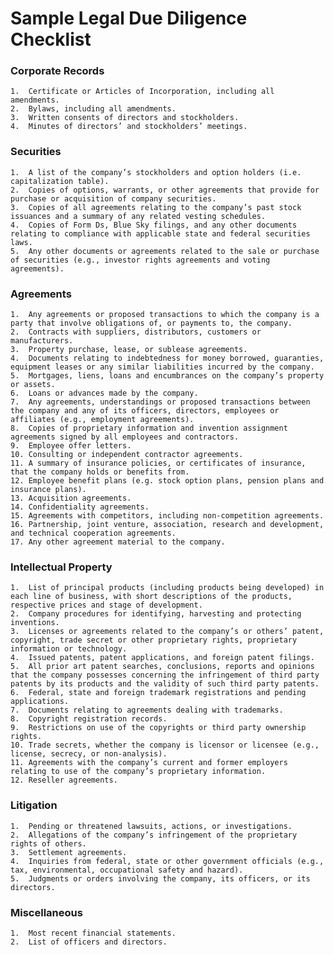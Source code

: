 # Sample Legal Due Diligence Checklist

### Corporate Records	
	1.	Certificate or Articles of Incorporation, including all amendments.
	2.	Bylaws, including all amendments.
	3.	Written consents of directors and stockholders.
	4.	Minutes of directors’ and stockholders’ meetings.
						 	
### Securities
	1.	A list of the company’s stockholders and option holders (i.e. capitalization table).
	2.	Copies of options, warrants, or other agreements that provide for purchase or acquisition of company securities.
	3.	Copies of all agreements relating to the company’s past stock issuances and a summary of any related vesting schedules.
	4.	Copies of Form Ds, Blue Sky filings, and any other documents relating to compliance with applicable state and federal securities laws.
	5.	Any other documents or agreements related to the sale or purchase of securities (e.g., investor rights agreements and voting agreements).	
	
### Agreements					
	1.	Any agreements or proposed transactions to which the company is a party that involve obligations of, or payments to, the company.
	2.	Contracts with suppliers, distributors, customers or manufacturers.
	3.	Property purchase, lease, or sublease agreements.
	4.	Documents relating to indebtedness for money borrowed, guaranties, equipment leases or any similar liabilities incurred by the company.
	5.	Mortgages, liens, loans and encumbrances on the company’s property or assets.
	6.	Loans or advances made by the company.
	7.	Any agreements, understandings or proposed transactions between the company and any of its officers, directors, employees or affiliates (e.g., employment agreements).
	8.	Copies of proprietary information and invention assignment agreements signed by all employees and contractors.
	9.	Employee offer letters.
	10.	Consulting or independent contractor agreements.
	11.	A summary of insurance policies, or certificates of insurance, that the company holds or benefits from.
	12.	Employee benefit plans (e.g. stock option plans, pension plans and insurance plans).
	13.	Acquisition agreements.
	14.	Confidentiality agreements.					
	15.	Agreements with competitors, including non-competition agreements.
	16.	Partnership, joint venture, association, research and development, and technical cooperation agreements.
	17.	Any other agreement material to the company.					
							
### Intellectual Property						
	1.	List of principal products (including products being developed) in each line of business, with short descriptions of the products, respective prices and stage of development.					
	2.	Company procedures for identifying, harvesting and protecting inventions.					
	3.	Licenses or agreements related to the company’s or others’ patent, copyright, trade secret or other proprietary rights, proprietary information or technology.					
	4.	Issued patents, patent applications, and foreign patent filings.					
	5.	All prior art patent searches, conclusions, reports and opinions that the company possesses concerning the infringement of third party patents by its products and the validity of such third party patents.					
	6.	Federal, state and foreign trademark registrations and pending applications.					
	7.	Documents relating to agreements dealing with trademarks.					
	8.	Copyright registration records.					
	9.	Restrictions on use of the copyrights or third party ownership rights.					
	10.	Trade secrets, whether the company is licensor or licensee (e.g., license, secrecy, or non-analysis).					
	11.	Agreements with the company’s current and former employers relating to use of the company’s proprietary information.					
	12.	Reseller agreements.					
							
### Litigation						
	1.	Pending or threatened lawsuits, actions, or investigations.					
	2.	Allegations of the company’s infringement of the proprietary rights of others.
	3.	Settlement agreements.
	4.	Inquiries from federal, state or other government officials (e.g., tax, environmental, occupational safety and hazard).
	5.	Judgments or orders involving the company, its officers, or its directors.
							
### Miscellaneous						
	1.	Most recent financial statements.		
	2.	List of officers and directors.
